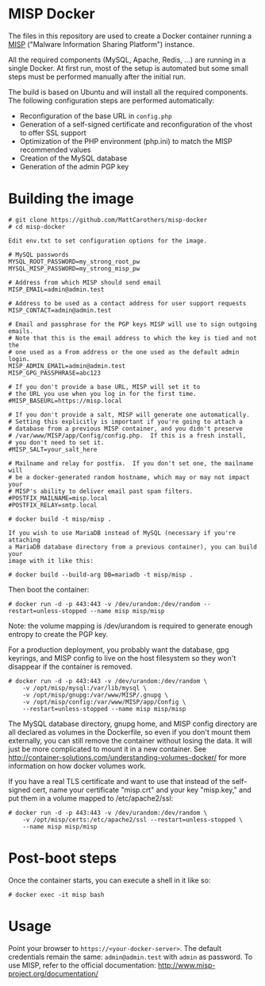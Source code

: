 MISP Docker
===========

The files in this repository are used to create a Docker container running a [MISP](http://www.misp-project.org) ("Malware Information Sharing Platform") instance.

All the required components (MySQL, Apache, Redis, ...) are running in a single Docker. At first run, most of the setup is automated but some small steps must be performed manually after the initial run.

The build is based on Ubuntu and will install all the required components. The following configuration steps are performed automatically:
* Reconfiguration of the base URL in `config.php`
* Generation of a self-signed certificate and reconfiguration of the vhost to offer SSL support
* Optimization of the PHP environment (php.ini) to match the MISP recommended values
* Creation of the MySQL database
* Generation of the admin PGP key

# Building the image

```
# git clone https://github.com/MattCarothers/misp-docker
# cd misp-docker

Edit env.txt to set configuration options for the image.

# MySQL passwords
MYSQL_ROOT_PASSWORD=my_strong_root_pw
MYSQL_MISP_PASSWORD=my_strong_misp_pw

# Address from which MISP should send email
MISP_EMAIL=admin@admin.test

# Address to be used as a contact address for user support requests
MISP_CONTACT=admin@admin.test

# Email and passphrase for the PGP keys MISP will use to sign outgoing emails.
# Note that this is the email address to which the key is tied and not the
# one used as a From address or the one used as the default admin login.
MISP_ADMIN_EMAIL=admin@admin.test
MISP_GPG_PASSPHRASE=abc123

# If you don't provide a base URL, MISP will set it to
# the URL you use when you log in for the first time.
#MISP_BASEURL=https://misp.local

# If you don't provide a salt, MISP will generate one automatically.
# Setting this explicitly is important if you're going to attach a
# database from a previous MISP container, and you didn't preserve
# /var/www/MISP/app/Config/config.php.  If this is a fresh install,
# you don't need to set it.
#MISP_SALT=your_salt_here

# Mailname and relay for postfix.  If you don't set one, the mailname will
# be a docker-generated random hostname, which may or may not impact your
# MISP's ability to deliver email past spam filters.
#POSTFIX_MAILNAME=misp.local
#POSTFIX_RELAY=smtp.local

# docker build -t misp/misp .

If you wish to use MariaDB instead of MySQL (necessary if you're attaching
a MariaDB database directory from a previous container), you can build your
image with it like this:

# docker build --build-arg DB=mariadb -t misp/misp .
```

Then boot the container:
```
# docker run -d -p 443:443 -v /dev/urandom:/dev/random --restart=unless-stopped --name misp misp/misp
```

Note: the volume mapping is /dev/urandom is required to generate enough entropy to create the PGP key.

For a production deployment, you probably want the database, gpg keyrings, and MISP config to live on the host filesystem so they won't disappear if the container is removed.
```
# docker run -d -p 443:443 -v /dev/urandom:/dev/random \
	-v /opt/misp/mysql:/var/lib/mysql \
	-v /opt/misp/gnupg:/var/www/MISP/.gnupg \
	-v /opt/misp/config:/var/www/MISP/app/Config \
	--restart=unless-stopped --name misp misp/misp
```

The MySQL database directory, gnupg home, and MISP config directory are all declared as volumes in the Dockerfile, so even if you don't mount them externally, you can still remove the container without losing the data.  It will just be more complicated to mount it in a new container.  See http://container-solutions.com/understanding-volumes-docker/ for more information on how docker volumes work.

If you have a real TLS certificate and want to use that instead of the self-signed cert, name your certificate "misp.crt" and your key "misp.key," and put them in a volume mapped to /etc/apache2/ssl:
```
# docker run -d -p 443:443 -v /dev/urandom:/dev/random \
	-v /opt/misp/certs:/etc/apache2/ssl --restart=unless-stopped \
	--name misp misp/misp
```

# Post-boot steps

Once the container starts, you can execute a shell in it like so:
```
# docker exec -it misp bash
```

# Usage

Point your browser to `https://<your-docker-server>`. The default credentials remain the same:  `admin@admin.test` with `admin` as password.
To use MISP, refer to the official documentation: http://www.misp-project.org/documentation/
